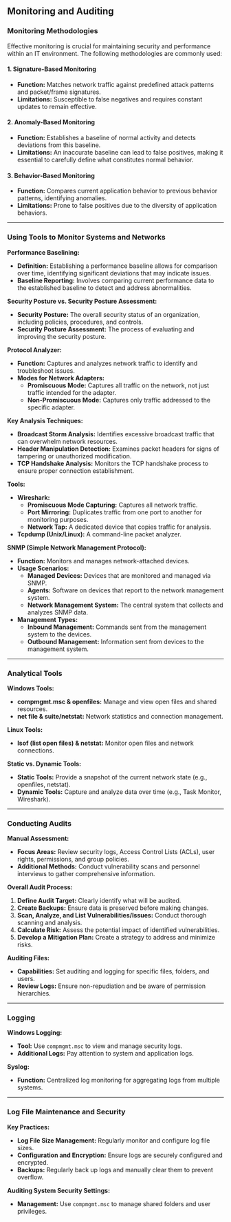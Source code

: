 

## Monitoring and Auditing

### Monitoring Methodologies

Effective monitoring is crucial for maintaining security and performance within an IT environment. The following methodologies are commonly used:

#### 1. Signature-Based Monitoring
- **Function:** Matches network traffic against predefined attack patterns and packet/frame signatures.
- **Limitations:** Susceptible to false negatives and requires constant updates to remain effective.

#### 2. Anomaly-Based Monitoring
- **Function:** Establishes a baseline of normal activity and detects deviations from this baseline.
- **Limitations:** An inaccurate baseline can lead to false positives, making it essential to carefully define what constitutes normal behavior.

#### 3. Behavior-Based Monitoring
- **Function:** Compares current application behavior to previous behavior patterns, identifying anomalies.
- **Limitations:** Prone to false positives due to the diversity of application behaviors.

---

### Using Tools to Monitor Systems and Networks

**Performance Baselining:**
- **Definition:** Establishing a performance baseline allows for comparison over time, identifying significant deviations that may indicate issues.
- **Baseline Reporting:** Involves comparing current performance data to the established baseline to detect and address abnormalities.

**Security Posture vs. Security Posture Assessment:**
- **Security Posture:** The overall security status of an organization, including policies, procedures, and controls.
- **Security Posture Assessment:** The process of evaluating and improving the security posture.

**Protocol Analyzer:**
- **Function:** Captures and analyzes network traffic to identify and troubleshoot issues.
- **Modes for Network Adapters:**
  - **Promiscuous Mode:** Captures all traffic on the network, not just traffic intended for the adapter.
  - **Non-Promiscuous Mode:** Captures only traffic addressed to the specific adapter.

**Key Analysis Techniques:**
- **Broadcast Storm Analysis:** Identifies excessive broadcast traffic that can overwhelm network resources.
- **Header Manipulation Detection:** Examines packet headers for signs of tampering or unauthorized modification.
- **TCP Handshake Analysis:** Monitors the TCP handshake process to ensure proper connection establishment.

**Tools:**
- **Wireshark:**
  - **Promiscuous Mode Capturing:** Captures all network traffic.
  - **Port Mirroring:** Duplicates traffic from one port to another for monitoring purposes.
  - **Network Tap:** A dedicated device that copies traffic for analysis.
- **Tcpdump (Unix/Linux):** A command-line packet analyzer.

**SNMP (Simple Network Management Protocol):**
- **Function:** Monitors and manages network-attached devices.
- **Usage Scenarios:**
  - **Managed Devices:** Devices that are monitored and managed via SNMP.
  - **Agents:** Software on devices that report to the network management system.
  - **Network Management System:** The central system that collects and analyzes SNMP data.
- **Management Types:**
  - **Inbound Management:** Commands sent from the management system to the devices.
  - **Outbound Management:** Information sent from devices to the management system.

---

### Analytical Tools

**Windows Tools:**
- **compmgmt.msc & openfiles:** Manage and view open files and shared resources.
- **net file & suite/netstat:** Network statistics and connection management.

**Linux Tools:**
- **lsof (list open files) & netstat:** Monitor open files and network connections.

**Static vs. Dynamic Tools:**
- **Static Tools:** Provide a snapshot of the current network state (e.g., openfiles, netstat).
- **Dynamic Tools:** Capture and analyze data over time (e.g., Task Monitor, Wireshark).

---

### Conducting Audits

**Manual Assessment:**
- **Focus Areas:** Review security logs, Access Control Lists (ACLs), user rights, permissions, and group policies.
- **Additional Methods:** Conduct vulnerability scans and personnel interviews to gather comprehensive information.

**Overall Audit Process:**
1. **Define Audit Target:** Clearly identify what will be audited.
2. **Create Backups:** Ensure data is preserved before making changes.
3. **Scan, Analyze, and List Vulnerabilities/Issues:** Conduct thorough scanning and analysis.
4. **Calculate Risk:** Assess the potential impact of identified vulnerabilities.
5. **Develop a Mitigation Plan:** Create a strategy to address and minimize risks.

**Auditing Files:**
- **Capabilities:** Set auditing and logging for specific files, folders, and users.
- **Review Logs:** Ensure non-repudiation and be aware of permission hierarchies.

---

### Logging

**Windows Logging:**
- **Tool:** Use `compmgmt.msc` to view and manage security logs.
- **Additional Logs:** Pay attention to system and application logs.

**Syslog:**
- **Function:** Centralized log monitoring for aggregating logs from multiple systems.

---

### Log File Maintenance and Security

**Key Practices:**
- **Log File Size Management:** Regularly monitor and configure log file sizes.
- **Configuration and Encryption:** Ensure logs are securely configured and encrypted.
- **Backups:** Regularly back up logs and manually clear them to prevent overflow.

**Auditing System Security Settings:**
- **Management:** Use `compmgmt.msc` to manage shared folders and user privileges.

